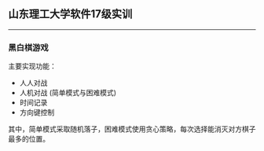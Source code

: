 ## 山东理工大学软件17级实训
---
### 黑白棋游戏

主要实现功能：
- 人人对战
- 人机对战 (简单模式与困难模式)
- 时间记录
- 方向键控制

其中，简单模式采取随机落子，困难模式使用贪心策略，每次选择能消灭对方棋子最多的位置。